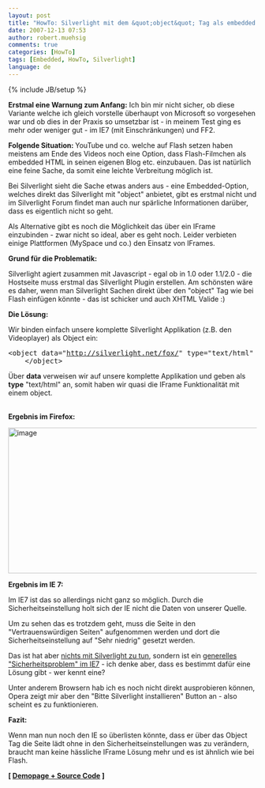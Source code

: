 ```yaml
---
layout: post
title: "HowTo: Silverlight mit dem &quot;object&quot; Tag als embedded HTML anbieten"
date: 2007-12-13 07:53
author: robert.muehsig
comments: true
categories: [HowTo]
tags: [Embedded, HowTo, Silverlight]
language: de
---
```

{% include JB/setup %}
<p><strong>Erstmal eine Warnung zum Anfang:</strong> Ich bin mir nicht sicher, ob diese Variante welche ich gleich vorstelle überhaupt von Microsoft so vorgesehen war und ob dies in der Praxis so umsetzbar ist - in meinem Test ging es mehr oder weniger gut - im IE7 (mit&nbsp;Einschränkungen)&nbsp;und FF2. <p><strong>Folgende Situation: </strong>YouTube und co. welche auf Flash setzen haben meistens am Ende des Videos noch eine Option, dass Flash-Filmchen als embedded HTML in seinen eigenen Blog etc. einzubauen. Das ist natürlich eine feine Sache, da somit eine leichte Verbreitung möglich ist. <p>Bei Silverlight sieht die Sache etwas anders aus - eine Embedded-Option, welches direkt das Silverlight mit "object" anbietet, gibt es erstmal nicht und im Silverlight Forum findet man auch nur spärliche Informationen darüber, dass es eigentlich nicht so geht. <p>Als Alternative gibt es noch die Möglichkeit das über ein IFrame einzubinden - zwar nicht so ideal, aber es geht noch. Leider verbieten einige Plattformen (MySpace und co.) den Einsatz von IFrames. <p><strong>Grund für die Problematik:</strong> <p>Silverlight agiert zusammen mit Javascript - egal ob in 1.0 oder 1.1/2.0 - die Hostseite muss erstmal das Silverlight Plugin erstellen. Am schönsten wäre es daher, wenn man Silverlight Sachen direkt über den "object" Tag wie bei Flash einfügen könnte - das ist schicker und auch XHTML Valide :) <p><strong>Die Lösung:</strong> <p>Wir binden einfach unsere komplette Silverlight Applikation (z.B. den Videoplayer) als Object ein:
<div class="CodeFormatContainer">
<pre class="csharpcode">&lt;object data="<a href="http://silverlight.net/fox/">http://silverlight.net/fox/</a>" type="text/html" id="SilverlightControl" height="200px" width="250px"&gt; 
&nbsp;&nbsp;&nbsp;&nbsp;&lt;/object&gt;</pre>
</div>
<p>Über <strong>data</strong> verweisen wir auf unsere komplette Applikation und geben als <strong>type</strong> "text/html" an, somit haben wir quasi die IFrame Funktionalität mit einem object.
<br/><br/>
<p><strong>Ergebnis im Firefox:</strong>
<p><img height="295" alt="image" src="{{BASE_PATH}}/assets/wp-images/clip-image001.gif" width="611" border="0">
<p><strong>Ergebnis im IE 7:</strong>
<p>Im IE7 ist das so allerdings nicht ganz so möglich. Durch die Sicherheitseinstellung holt sich der IE nicht die Daten von unserer Quelle.
<p>Um zu sehen das es trotzdem geht, muss die Seite in den "Vertrauenswürdigen Seiten" aufgenommen werden und dort die Sicherheitseinstellung auf "Sehr niedrig" gesetzt werden.
<p>Das ist hat aber <u>nichts mit Silverlight zu tun</u>, sondern ist ein <u>generelles "Sicherheitsproblem" im IE7</u> - ich denke aber, dass es bestimmt dafür eine Lösung gibt - wer kennt eine?
<p>Unter anderem Browsern hab ich es noch nicht direkt ausprobieren können, Opera zeigt mir aber den "Bitte Silverlight installieren" Button an - also scheint es zu funktionieren.
<p><strong>Fazit:</strong>
<p>Wenn man nun noch den IE so überlisten könnte, dass er über das Object Tag die Seite lädt ohne in den Sicherheitseinstellungen was zu verändern, braucht man keine hässliche IFrame Lösung mehr und es ist ähnlich wie bei Flash.
<p><strong>[ <a href="http://code-developer.de/democode/embeddedsilverlight/">Demopage + Source Code</a> ]</strong></p>
